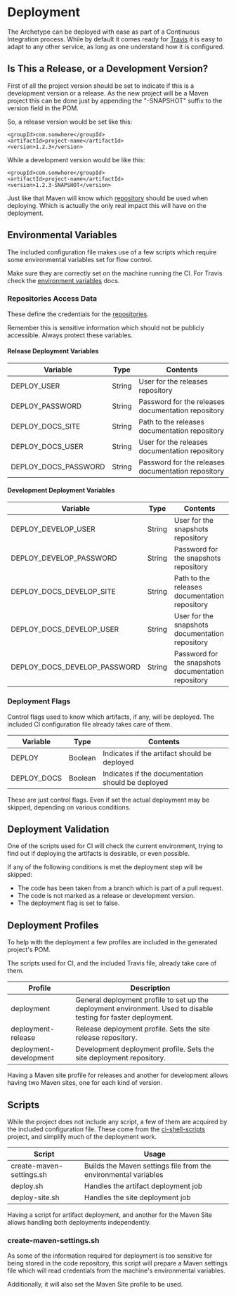 # Deployment

The Archetype can be deployed with ease as part of a Continuous Integration process. While by default it comes ready for [Travis][travis-section] it is easy to adapt to any other service, as long as one understand how it is configured.

## Is This a Release, or a Development Version?

First of all the project version should be set to indicate if this is a development version or a release. As the new project will be a Maven project this can be done just by appending the "-SNAPSHOT" suffix to the version field in the POM.

So, a release version would be set like this:

```
<groupId>com.somwhere</groupId>
<artifactId>project-name</artifactId>
<version>1.2.3</version>
```

While a development version would be like this:

```
<groupId>com.somwhere</groupId>
<artifactId>project-name</artifactId>
<version>1.2.3-SNAPSHOT</version>
```

Just like that Maven will know which [repository][repositories] should be used when deploying. Which is actually the only real impact this will have on the deployment.

## Environmental Variables

The included configuration file makes use of a few scripts which require some environmental variables set for flow control.

Make sure they are correctly set on the machine running the CI. For Travis check the [environment variables][travis-env] docs.

### Repositories Access Data

These define the credentials for the [repositories][repositories].

Remember this is sensitive information which should not be publicly accessible. Always protect these variables.

#### Release Deployment Variables

|Variable|Type|Contents|
|---|---|---|
|DEPLOY\_USER|String|User for the releases repository|
|DEPLOY\_PASSWORD|String|Password for the releases documentation repository|
|DEPLOY\_DOCS\_SITE|String|Path to the releases documentation repository|
|DEPLOY\_DOCS\_USER|String|User for the releases documentation repository|
|DEPLOY\_DOCS\_PASSWORD|String|Password for the releases documentation repository|

#### Development Deployment Variables

|Variable|Type|Contents|
|---|---|---|
|DEPLOY\_DEVELOP\_USER|String|User for the snapshots repository|
|DEPLOY\_DEVELOP\_PASSWORD|String|Password for the snapshots repository|
|DEPLOY\_DOCS\_DEVELOP\_SITE|String|Path to the releases documentation repository|
|DEPLOY\_DOCS\_DEVELOP\_USER|String|User for the snapshots documentation repository|
|DEPLOY\_DOCS\_DEVELOP\_PASSWORD|String|Password for the snapshots documentation repository|

### Deployment Flags

Control flags used to know which artifacts, if any, will be deployed. The included CI configuration file already takes care of them.

|Variable|Type|Contents|
|---|---|---|
|DEPLOY|Boolean|Indicates if the artifact should be deployed|
|DEPLOY\_DOCS|Boolean|Indicates if the documentation should be deployed|

These are just control flags. Even if set the actual deployment may be skipped, depending on various conditions.

## Deployment Validation

One of the scripts used for CI will check the current environment, trying to find out if deploying the artifacts is desirable, or even possible.

If any of the following conditions is met the deployment step will be skipped:

- The code has been taken from a branch which is part of a pull request.
- The code is not marked as a release or development version.
- The deployment flag is set to false.

## Deployment Profiles

To help with the deployment a few profiles are included in the generated project's POM.

The scripts used for CI, and the included Travis file, already take care of them.

|Profile|Description|
|---|---|
|deployment|General deployment profile to set up the deployment environment. Used to disable testing for faster deployment.|
|deployment-release|Release deployment profile. Sets the site release repository.|
|deployment-development|Development deployment profile. Sets the site deployment repository.|

Having a Maven site profile for releases and another for development allows having two Maven sites, one for each kind of version.

## Scripts

While the project does not include any script, a few of them are acquired by the included configuration file. These come from the [ci-shell-scripts][ci-shell-scripts] project, and simplify much of the deployment work.

|Script|Usage|
|---|---|
|create-maven-settings.sh|Builds the Maven settings file from the environmental variables|
|deploy.sh|Handles the artifact deployment job|
|deploy-site.sh|Handles the site deployment job|

Having a script for artifact deployment, and another for the Maven Site allows handling both deployments independently.

### create-maven-settings.sh

As some of the information required for deployment is too sensitive for being stored in the code repository, this script will prepare a Maven settings file which will read credentials from the machine's environmental variables.

Additionally, it will also set the Maven Site profile to be used.

[repositories]: ./repositories.html

[repositories]: ./repositories.html

[travis-section]: ./travis.html

[travis-env]: https://docs.travis-ci.com/user/environment-variables/

[ci-shell-scripts]: https://github.com/Bernardo-MG/ci-shell-scripts
